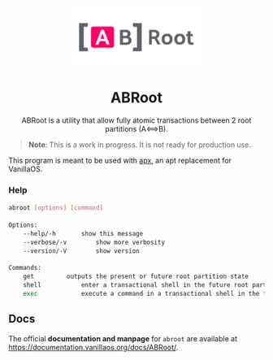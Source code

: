 <div align="center">
  <img src="abroot-logo.svg" height="120">
  <h1 align="center">ABRoot</h1>
  <p align="center">ABRoot is a utility that allow fully atomic transactions between 2 root partitions (A⟺B).</p>
</div>

> **Note**: This is a work in progress. It is not ready for production use.

This program is meant to be used with [apx](https://github.com/vanilla-os/apx), 
an apt replacement for VanillaOS.

### Help

```bash
abroot [options] [command]

Options:
	--help/-h		show this message
	--verbose/-v		show more verbosity
	--version/-V		show version

Commands:
	get			outputs the present or future root partition state
	shell			enter a transactional shell in the future root partition and switch root on the next boot
	exec			execute a command in a transactional shell in the future root partition and switch to it on the next boot
```

## Docs

The official **documentation and manpage** for `abroot` are available at https://documentation.vanillaos.org/docs/ABRoot/.
